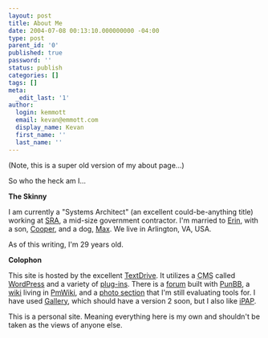 ```yaml
---
layout: post
title: About Me
date: 2004-07-08 00:13:10.000000000 -04:00
type: post
parent_id: '0'
published: true
password: ''
status: publish
categories: []
tags: []
meta:
  _edit_last: '1'
author:
  login: kemmott
  email: kevan@emmott.com
  display_name: Kevan
  first_name: ''
  last_name: ''
---
```

<p>(Note, this is a super old version of my about page...)</p>
<p>So who the heck am I...</p>
<p><strong>The Skinny</strong></p>
<p>I am currently a "Systems Architect" (an excellent could-be-anything title) working at <a href="http://www.sra.com">SRA</a>, a mid-size government contractor. I'm married to <a href="http://erin.emmott.com">Erin</a>, with a son,  <a href="http://cooper.emmott.com">Cooper</a>, and a dog, <a href="http://max.emmott.com">Max</a>. We live in Arlington, VA, USA.</p>
<p>As of this writing, I'm 29 years old.</p>
<p><strong>Colophon</strong></p>
<p>This site is hosted by the excellent <a href="http://textdrive.com">TextDrive</a>. It utilizes a <acronym title="Content Management System">CMS</acronym> called <a href="http://wordpress.org">WordPress</a> and a variety of <a href="http://emmott.net/plugins.php">plug-ins</a>. There is  a <a href="http://forum.emmott.net">forum</a> built with <a href="http://punbb.org/">PunBB</a>, a <a href="http://wiki.emmott.net">wiki</a> living in <a href="http://www.pmwiki.org/">PmWiki</a>, and a <a href="http://photos.emmott.net">photo section</a> that I'm still evaluating tools for. I have used <a href="http://gallery.menalto.com">Gallery</a>, which should have a version 2 soon, but I also like <a href="http://rebelpixel.com/projects/ipap/">iPAP</a>.</p>
<p>This is a personal site. Meaning everything here is my own and shouldn't be taken as the views of anyone else.</p>
